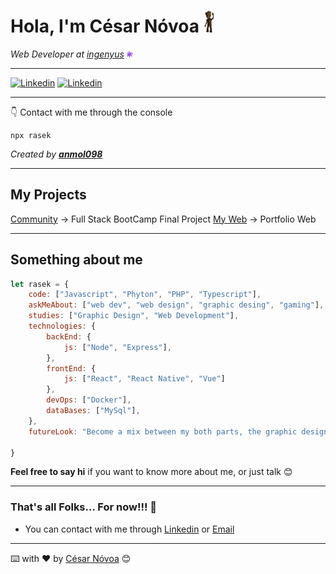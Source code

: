 # **Hola, I'm César Nóvoa**  <img src='img/hi.gif' width='20'>

_Web Developer at [ingenyus](https://ingenyus.es) <img src='img/current-job.png' width='10'>_

---

[![Linkedin](https://img.shields.io/badge/-Linkedin-blue?style=flat-square&logo=Linkedin&logoColor=white)](https://www.linkedin.com/in/rasekdk/)
[![Linkedin](https://img.shields.io/badge/-Twitter-blue?style=flat-square&logo=twitter&logoColor=white)](https://www.twitter.com/rasekdk/)


---

👇 Contact with me through the console

```
npx rasek
```

_Created by **[anmol098](https://github.com/anmol098)**_

---

## My Projects

[Community](https://github.com/rasekdk/Community) -> Full Stack BootCamp Final Project
[My Web](https://rasekdk.github.io) -> Portfolio Web

---

## Something about me 

``` js
let rasek = {
    code: ["Javascript", "Phyton", "PHP", "Typescript"],
    askMeAbout: ["web dev", "web design", "graphic desing", "gaming"],
    studies: ["Graphic Design", "Web Development"],
    technologies: {
        backEnd: {
            js: ["Node", "Express"],
        },
        frontEnd: {
            js: ["React", "React Native", "Vue"]
        },
        devOps: ["Docker"],
        dataBases: ["MySql"],
    },
    futureLook: "Become a mix between my both parts, the graphic designer and the web developer. Some call it UX engineer.",

}
```
**Feel free to say hi** if you want to know more about me, or just talk 😊

---

### That's all Folks...  For now!!! 🐖

- You can contact with me through [Linkedin](https://linkedin.com/in/rasekdk) or [Email](mailto:themotokar@gmail.com)

---

⌨️ with ❤️ by [César Nóvoa](https://rasekdk.github.io) 😊
